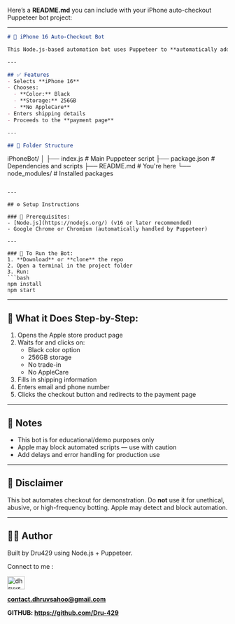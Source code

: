 Here’s a **README.md** you can include with your iPhone auto-checkout Puppeteer bot project:

---

```markdown
# 🛒 iPhone 16 Auto-Checkout Bot

This Node.js-based automation bot uses Puppeteer to **automatically add an iPhone 16 Black 256GB variant** (without AppleCare) to the cart and proceed to the **payment page**. It simulates user actions like selection, form-filling, and clicking buttons.

---

## ✅ Features
- Selects **iPhone 16**
- Chooses:
  - **Color:** Black
  - **Storage:** 256GB
  - **No AppleCare**
- Enters shipping details
- Proceeds to the **payment page**

---

## 📁 Folder Structure
```
iPhoneBot/
│
├── index.js            # Main Puppeteer script
├── package.json        # Dependencies and scripts
├── README.md           # You're here
└── node_modules/       # Installed packages
```

---

## ⚙️ Setup Instructions

### 🧩 Prerequisites:
- [Node.js](https://nodejs.org/) (v16 or later recommended)
- Google Chrome or Chromium (automatically handled by Puppeteer)

---

### 🧪 To Run the Bot:
1. **Download** or **clone** the repo
2. Open a terminal in the project folder
3. Run:
```bash
npm install
npm start
```

---

## 📝 What it Does Step-by-Step:
1. Opens the Apple store product page
2. Waits for and clicks on:
   - Black color option
   - 256GB storage
   - No trade-in
   - No AppleCare
3. Fills in shipping information
4. Enters email and phone number
5. Clicks the checkout button and redirects to the payment page

---

## 📌 Notes
- This bot is for educational/demo purposes only
- Apple may block automated scripts — use with caution
- Add delays and error handling for production use

---

## 🔐 Disclaimer
This bot automates checkout for demonstration. Do **not** use it for unethical, abusive, or high-frequency botting. Apple may detect and block automation.

---

## 👨‍💻 Author
Built by Dru429 using Node.js + Puppeteer.

Connect to me : 

<a href="https://linkedin.com/in/dhruvsahoo" target="blank"><img align="center" src="https://raw.githubusercontent.com/rahuldkjain/github-profile-readme-generator/master/src/images/icons/Social/linked-in-alt.svg" alt="dhruvsahoo" height="30" width="40" /></a>

**contact.dhruvsahoo@gmail.com** 

**GITHUB: https://github.com/Dru-429**
